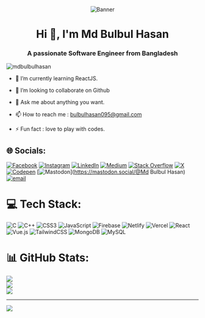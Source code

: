 <p align="center">
  <img src="https://i.ibb.co/kgh1zfZB/Web-prac.gif" alt="Banner" />
</p>
<h1 align="center">Hi 👋, I'm Md Bulbul Hasan</h1>
<h3 align="center">A passionate Software Engineer from Bangladesh</h3>

<p align="left"> <img src="https://komarev.com/ghpvc/?username=mdbulbulhasan&label=Profile%20views&color=0e75b6&style=flat" alt="mdbulbulhasan" /> </p>

- 🌱 I’m currently learning ReactJS.

- 👯 I’m looking to collaborate on Github

- 💬 Ask me about anything you want.

- 📫 How to reach me : bulbulhasan095@gmail.com

- ⚡ Fun fact : love to play with codes.


## 🌐 Socials:
[![Facebook](https://img.shields.io/badge/Facebook-%231877F2.svg?logo=Facebook&logoColor=white)](https://facebook.com/mdbulbulhasan09) [![Instagram](https://img.shields.io/badge/Instagram-%23E4405F.svg?logo=Instagram&logoColor=white)](https://instagram.com/mdthehasan) [![LinkedIn](https://img.shields.io/badge/LinkedIn-%230077B5.svg?logo=linkedin&logoColor=white)](https://linkedin.com/in/mdbulbulhasan) [![Medium](https://img.shields.io/badge/Medium-12100E?logo=medium&logoColor=white)](https://medium.com/@@bulbulhasan095) [![Stack Overflow](https://img.shields.io/badge/-Stackoverflow-FE7A16?logo=stack-overflow&logoColor=white)](https://stackoverflow.com/users/12541749) [![X](https://img.shields.io/badge/X-black.svg?logo=X&logoColor=white)](https://x.com/@Md_Bulbul_Hasan) [![Codepen](https://img.shields.io/badge/Codepen-000000?logo=codepen&logoColor=white)](https://codepen.io/@mdbulbulhasan) [![Mastodon](https://img.shields.io/badge/-MASTODON-%232B90D9?logo=mastodon&logoColor=white)](https://mastodon.social/@Md Bulbul Hasan) [![email](https://img.shields.io/badge/Email-D14836?logo=gmail&logoColor=white)](mailto:bulbulhasan095@gmail.com) 

# 💻 Tech Stack:
![C](https://img.shields.io/badge/c-%2300599C.svg?style=for-the-badge&logo=c&logoColor=white) ![C++](https://img.shields.io/badge/c++-%2300599C.svg?style=for-the-badge&logo=c%2B%2B&logoColor=white) ![CSS3](https://img.shields.io/badge/css3-%231572B6.svg?style=for-the-badge&logo=css3&logoColor=white) ![JavaScript](https://img.shields.io/badge/javascript-%23323330.svg?style=for-the-badge&logo=javascript&logoColor=%23F7DF1E) ![Firebase](https://img.shields.io/badge/firebase-%23039BE5.svg?style=for-the-badge&logo=firebase) ![Netlify](https://img.shields.io/badge/netlify-%23000000.svg?style=for-the-badge&logo=netlify&logoColor=#00C7B7) ![Vercel](https://img.shields.io/badge/vercel-%23000000.svg?style=for-the-badge&logo=vercel&logoColor=white) ![React](https://img.shields.io/badge/react-%2320232a.svg?style=for-the-badge&logo=react&logoColor=%2361DAFB) ![Vue.js](https://img.shields.io/badge/vue.js-%2335495e.svg?style=for-the-badge&logo=vuedotjs&logoColor=%234FC08D) ![TailwindCSS](https://img.shields.io/badge/tailwindcss-%2338B2AC.svg?style=for-the-badge&logo=tailwind-css&logoColor=white) ![MongoDB](https://img.shields.io/badge/MongoDB-%234ea94b.svg?style=for-the-badge&logo=mongodb&logoColor=white) ![MySQL](https://img.shields.io/badge/mysql-4479A1.svg?style=for-the-badge&logo=mysql&logoColor=white)
# 📊 GitHub Stats:
![](https://github-readme-stats.vercel.app/api?username=mdbulbulhasan&theme=dark&hide_border=false&include_all_commits=false&count_private=false)<br/>
![](https://nirzak-streak-stats.vercel.app/?user=mdbulbulhasan&theme=dark&hide_border=false)<br/>
![](https://github-readme-stats.vercel.app/api/top-langs/?username=mdbulbulhasan&theme=dark&hide_border=false&include_all_commits=false&count_private=false&layout=compact)

---
[![](https://visitcount.itsvg.in/api?id=mdbulbulhasan&icon=0&color=0)](https://visitcount.itsvg.in)

<!-- Proudly created with GPRM ( https://gprm.itsvg.in ) -->
